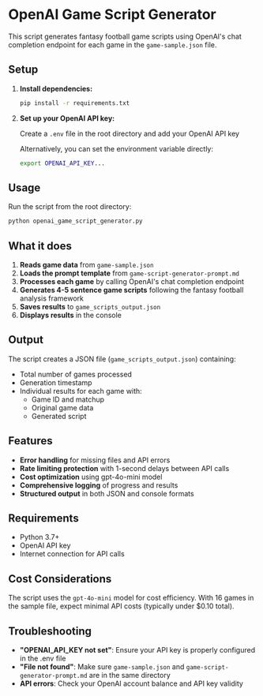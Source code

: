 # OpenAI Game Script Generator

This script generates fantasy football game scripts using OpenAI's chat completion endpoint for each game in the `game-sample.json` file.

## Setup

1. **Install dependencies:**
   ```bash
   pip install -r requirements.txt
   ```

2. **Set up your OpenAI API key:**
   
   Create a `.env` file in the root directory and add your OpenAI API key
   
   Alternatively, you can set the environment variable directly:
   ```bash
   export OPENAI_API_KEY...
   ```

## Usage

Run the script from the root directory:

```bash
python openai_game_script_generator.py
```

## What it does

1. **Reads game data** from `game-sample.json`
2. **Loads the prompt template** from `game-script-generator-prompt.md`
3. **Processes each game** by calling OpenAI's chat completion endpoint
4. **Generates 4-5 sentence game scripts** following the fantasy football analysis framework
5. **Saves results** to `game_scripts_output.json`
6. **Displays results** in the console

## Output

The script creates a JSON file (`game_scripts_output.json`) containing:
- Total number of games processed
- Generation timestamp
- Individual results for each game with:
  - Game ID and matchup
  - Original game data
  - Generated script

## Features

- **Error handling** for missing files and API errors
- **Rate limiting protection** with 1-second delays between API calls
- **Cost optimization** using gpt-4o-mini model
- **Comprehensive logging** of progress and results
- **Structured output** in both JSON and console formats

## Requirements

- Python 3.7+
- OpenAI API key
- Internet connection for API calls

## Cost Considerations

The script uses the `gpt-4o-mini` model for cost efficiency. With 16 games in the sample file, expect minimal API costs (typically under $0.10 total).

## Troubleshooting

- **"OPENAI_API_KEY not set"**: Ensure your API key is properly configured in the .env file
- **"File not found"**: Make sure `game-sample.json` and `game-script-generator-prompt.md` are in the same directory
- **API errors**: Check your OpenAI account balance and API key validity 